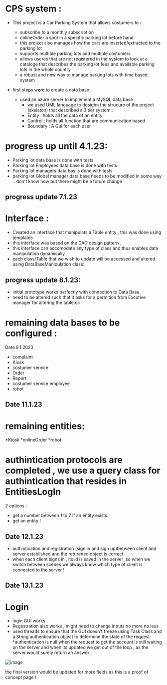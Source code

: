 # CPS system :
* This project is a Car Parking System that allows costumers to :
  * subscribe to a monthly subscription
  * onlineOrder a spot in a specific parking lot before hand 
  * this project also manages how the cars are inserted/extracted to the parking lot 
  * supports multiple parking lots and multiple costumers 
  * allows useres that are not registered in the system to look at a cataloge that describes the parking lot fees and available parking lots in the whole country 
  * a robust and new way to manage parking lots with time based system 


* first steps were to create a data base :
   * used an azure server to implement a MySQL data base 
     * we used UML language to desighn the strucure of the project (skelaton) that described a 3 tier system :
      * Entity : holds all the data of an entity 
      * Control : holds all function that are communication based 
      * Boundary : A Gui for each user 
     
# progress up until  4.1.23:
* Parking lot data base is done with tests  
* Parking lot Employees data base is done with tests 
* Parking lot managers data bas is done with tests
* parking lot Global manager data base needs to be modified in some way .. don't know how but there might be a future change
## progress update  7.1.23
# Interface :
  * Created an interface that manipulats a Table entity , this was done using templates
  * this interface was based on the DAO design pattern .
  * this interface can accomodate any type of class and thus enables data manipulation dynamically 
  * each class/Table that we wish to update will be accessed and altered using DataBaseManipulation<T> class:
      
## progress update 8.1.23:
  * initial prototype works perfectly with connection to Data Base.
  * need to be altered such that it asks for a permition from Excutive manager for altering the table.cc 
 
# remaining data bases to be configured :
 
Date 8.1.2023
   * complaint
   * Kiosk
   * costumer service
   * Order
   * Report
   * costumer service employee
   * robot

## Date 11.1.23
# remaining entities:
 *Kiosk
 *onlineOrder
 *robot
# authintication protocols are completed , we use a query class for authintication that resides in EntitiesLogIn
 2 options :
  * get a number between 1 to 7 if an entity exists.
  * get an entity !
## Date 12.1.23
 * authintication and registration (sign in and sign up)between client and server established and the returened object is correct
 * when each client signs in , its id is saved in the server ,so when we switch between scenes we always know which type of client is connected to the server ! 
## Date 13.1.23
# Login
 * login GUI works 
 * Regestration also works , might need to change inputs no more no less 
 * used threads to ensure that the GUI doesn't freeze using Task Class and a String authentication object to determine the state of the request
 *authentication is null when the request to get the account is still waiting on the server and when its updated we get out of the loop , as the server would surely return an answer . 
 
 ![image](https://user-images.githubusercontent.com/92520508/212211370-d96bbfeb-e9d8-45df-a5dc-40d8381f4e49.png)

  the final version would be updated for more fields as this is a proof of concept page !
